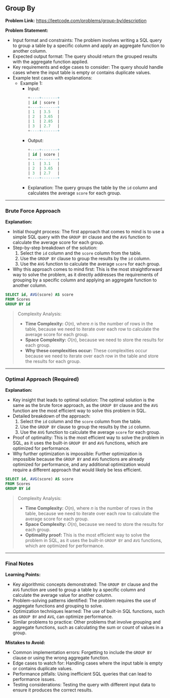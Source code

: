 ## Group By
**Problem Link:** https://leetcode.com/problems/group-by/description

**Problem Statement:**
- Input format and constraints: The problem involves writing a SQL query to group a table by a specific column and apply an aggregate function to another column.
- Expected output format: The query should return the grouped results with the aggregate function applied.
- Key requirements and edge cases to consider: The query should handle cases where the input table is empty or contains duplicate values.
- Example test cases with explanations:
  - Example 1: 
    - Input: 
      ```sql
      +----+-------+
      | id | score |
      +----+-------+
      | 1  | 3.5   |
      | 2  | 3.65  |
      | 1  | 2.85  |
      | 3  | 2.7   |
      +----+-------+
      ```
    - Output: 
      ```sql
      +----+-------+
      | id | score |
      +----+-------+
      | 1  | 3.1   |
      | 2  | 3.65  |
      | 3  | 2.7   |
      +----+-------+
      ```
    - Explanation: The query groups the table by the `id` column and calculates the average `score` for each group.

---

### Brute Force Approach

**Explanation:**
- Initial thought process: The first approach that comes to mind is to use a simple SQL query with the `GROUP BY` clause and the `AVG` function to calculate the average score for each group.
- Step-by-step breakdown of the solution:
  1. Select the `id` column and the `score` column from the table.
  2. Use the `GROUP BY` clause to group the results by the `id` column.
  3. Use the `AVG` function to calculate the average `score` for each group.
- Why this approach comes to mind first: This is the most straightforward way to solve the problem, as it directly addresses the requirements of grouping by a specific column and applying an aggregate function to another column.

```sql
SELECT id, AVG(score) AS score
FROM Scores
GROUP BY id
```

> Complexity Analysis:
> - **Time Complexity:** $O(n)$, where $n$ is the number of rows in the table, because we need to iterate over each row to calculate the average score for each group.
> - **Space Complexity:** $O(n)$, because we need to store the results for each group.
> - **Why these complexities occur:** These complexities occur because we need to iterate over each row in the table and store the results for each group.

---

### Optimal Approach (Required)

**Explanation:**
- Key insight that leads to optimal solution: The optimal solution is the same as the brute force approach, as the `GROUP BY` clause and the `AVG` function are the most efficient way to solve this problem in SQL.
- Detailed breakdown of the approach:
  1. Select the `id` column and the `score` column from the table.
  2. Use the `GROUP BY` clause to group the results by the `id` column.
  3. Use the `AVG` function to calculate the average `score` for each group.
- Proof of optimality: This is the most efficient way to solve the problem in SQL, as it uses the built-in `GROUP BY` and `AVG` functions, which are optimized for performance.
- Why further optimization is impossible: Further optimization is impossible because the `GROUP BY` and `AVG` functions are already optimized for performance, and any additional optimization would require a different approach that would likely be less efficient.

```sql
SELECT id, AVG(score) AS score
FROM Scores
GROUP BY id
```

> Complexity Analysis:
> - **Time Complexity:** $O(n)$, where $n$ is the number of rows in the table, because we need to iterate over each row to calculate the average score for each group.
> - **Space Complexity:** $O(n)$, because we need to store the results for each group.
> - **Optimality proof:** This is the most efficient way to solve the problem in SQL, as it uses the built-in `GROUP BY` and `AVG` functions, which are optimized for performance.

---

### Final Notes

**Learning Points:**
- Key algorithmic concepts demonstrated: The `GROUP BY` clause and the `AVG` function are used to group a table by a specific column and calculate the average value for another column.
- Problem-solving patterns identified: The problem requires the use of aggregate functions and grouping to solve.
- Optimization techniques learned: The use of built-in SQL functions, such as `GROUP BY` and `AVG`, can optimize performance.
- Similar problems to practice: Other problems that involve grouping and aggregate functions, such as calculating the sum or count of values in a group.

**Mistakes to Avoid:**
- Common implementation errors: Forgetting to include the `GROUP BY` clause or using the wrong aggregate function.
- Edge cases to watch for: Handling cases where the input table is empty or contains duplicate values.
- Performance pitfalls: Using inefficient SQL queries that can lead to performance issues.
- Testing considerations: Testing the query with different input data to ensure it produces the correct results.